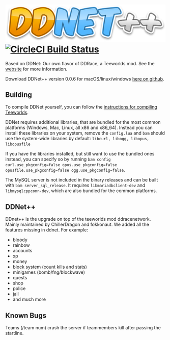 [![DDNet++](./data/ddnetpp.svg)](./data/ddnetpp.svg)
[![CircleCI Build Status](https://circleci.com/gh/DDNetPP/DDNetPP/tree/master.png)](https://circleci.com/gh/DDNetPP/DDNetPP)
================================

Based on DDNet: Our own flavor of DDRace, a Teeworlds mod. See the [website](http://ddnet.tw) for more information.

Download DDNet++ version 0.0.6 for macOS/linux/windows [here on github](https://github.com/ChillerDragon/DDNetPP/releases/tag/v.0.0.6).

Building
--------

To compile DDNet yourself, you can follow the [instructions for compiling Teeworlds](https://www.teeworlds.com/?page=docs&wiki=compiling_everything).

DDNet requires additional libraries, that are bundled for the most common platforms (Windows, Mac, Linux, all x86 and x86_64). Instead you can install these libraries on your system, remove the `config.lua` and `bam` should use the system-wide libraries by default: `libcurl, libogg, libopus, libopusfile`

If you have the libraries installed, but still want to use the bundled ones instead, you can specify so by running `bam config curl.use_pkgconfig=false opus.use_pkgconfig=false opusfile.use_pkgconfig=false ogg.use_pkgconfig=false`.

The MySQL server is not included in the binary releases and can be built with `bam server_sql_release`. It requires `libmariadbclient-dev` and `libmysqlcppconn-dev`, which are also bundled for the common platforms.

DDNet++
--------

DDnet++ is the upgrade on top of the teeworlds mod ddracenetwork.
Mainly maintained by ChillerDragon and fokkonaut.
We added all the features missing in ddnet. For example:
- bloody
- rainbow
- accounts
- xp
- money
- block system (count kills and stats)
- minigames (bomb/fng/blockwave)
- quests
- shop
- police
- jail
- and much more

Known Bugs
----------

Teams (/team num) crash the server if teammembers kill after passing the startline.

